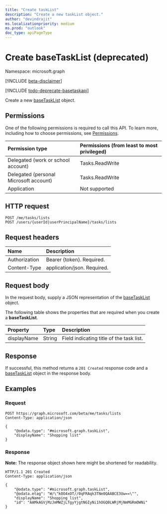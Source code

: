 ```yaml
---
title: "Create taskList"
description: "Create a new taskList object."
author: "devindrajit"
ms.localizationpriority: medium
ms.prod: "outlook"
doc_type: apiPageType
---
```


# Create baseTaskList (deprecated)
Namespace: microsoft.graph

[!INCLUDE [beta-disclaimer](../../includes/beta-disclaimer.md)]

[!INCLUDE [todo-deprecate-basetaskapi](../includes/todo-deprecate-basetaskapi.md)]

Create a new [baseTaskList](../resources/basetasklist.md) object.

## Permissions
One of the following permissions is required to call this API. To learn more, including how to choose permissions, see [Permissions](/graph/permissions-reference).

|Permission type|Permissions (from least to most privileged)|
|:---|:---|
|Delegated (work or school account)|Tasks.ReadWrite|
|Delegated (personal Microsoft account)|Tasks.ReadWrite|
|Application|Not supported|

## HTTP request

<!-- {
  "blockType": "ignored"
}
-->
``` http
POST /me/tasks/lists
POST /users/{userId|userPrincipalName}/tasks/lists
```

## Request headers
|Name|Description|
|:---|:---|
|Authorization|Bearer {token}. Required.|
|Content-Type|application/json. Required.|

## Request body
In the request body, supply a JSON representation of the [baseTaskList](../resources/basetasklist.md) object.

The following table shows the properties that are required when you create a **baseTaskList**.

|Property|Type|Description|
|:---|:---|:---|
|displayName|String|Field indicating title of the task list.|



## Response

If successful, this method returns a `201 Created` response code and a [baseTaskList](../resources/basetasklist.md) object in the response body.

## Examples

### Request

<!-- {
  "blockType": "request",
  "name": "create_tasklist_from_"
}
-->
``` http
POST https://graph.microsoft.com/beta/me/tasks/lists
Content-Type: application/json

{
    "@odata.type": "#microsoft.graph.taskList",
    "displayName": "Shopping list"
}
```
### Response

**Note:** The response object shown here might be shortened for readability.
<!-- {
  "blockType": "response",
  "truncated": true,
  "@odata.type": "microsoft.graph.taskList"
}
-->
``` http
HTTP/1.1 201 Created
Content-Type: application/json

{
    "@odata.type": "#microsoft.graph.taskList",
    "@odata.etag": "W/\"kOO4xOT//0qFRAqk3TNe0QAABCE3Uw==\"",
    "displayName": "Shopping list",
    "id": "AAMkAGVjMzJmMWZjLTgyYjgtNGIyNi1hOGQ0LWRjMjNmMGRmOWNi"
}
```

